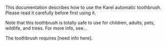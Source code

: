 This documentation describes how to use the Karel automatic toothbrush. Please read it carefully before first using it.

Note that this toothbrush is totally safe to use for children, adults, pets, wildlife, and trees. For more info, see...

The toothbrush requires [need info here].